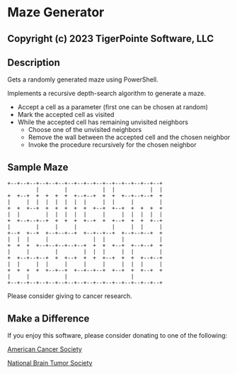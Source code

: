# Maze Generator
## Copyright (c) 2023 TigerPointe Software, LLC

## Description
Gets a randomly generated maze using PowerShell.

Implements a recursive depth-search algorithm to generate a maze.

  - Accept a cell as a parameter (first one can be chosen at random)
  - Mark the accepted cell as visited
  - While the accepted cell has remaining unvisited neighbors
    - Choose one of the unvisited neighbors
    - Remove the wall between the accepted cell and the chosen neighbor
    - Invoke the procedure recursively for the chosen neighbor

## Sample Maze
    +--+--+--+--+--+--+--+--+--+--+--+--+--+--+--+--+
             |        |           |  |           |  |
    +  +--+  +  +  +  +  +--+--+  +  +  +--+--+--+  +
    |     |  |  |  |  |  |  |     |  |     |        |
    +  +  +--+  +  +  +  +  +  +--+  +--+  +  +  +  +
    |  |        |  |  |  |  |     |     |  |  |  |  |
    +  +--+--+--+  +  +  +  +--+  +  +--+  +  +  +--+
    |        |     |     |           |     |  |     |
    +--+  +--+  +--+--+--+  +--+--+--+  +--+--+--+  +
    |  |  |     |              |  |     |           |
    +  +  +  +--+--+--+--+--+  +  +  +--+  +--+--+  +
    |     |        |        |  |  |     |  |        |
    +  +--+--+--+  +  +--+  +  +  +--+  +  +  +--+--+
    |  |     |  |     |     |     |     |  |  |     |
    +  +  +  +  +--+--+  +--+--+--+  +--+  +  +--+  +
    |     |           |                    |         
    +--+--+--+--+--+--+--+--+--+--+--+--+--+--+--+--+

Please consider giving to cancer research.

## Make a Difference
If you enjoy this software, please consider donating to one of the following:

[American Cancer Society](https://www.cancer.org)

[National Brain Tumor Society](https://braintumor.org)